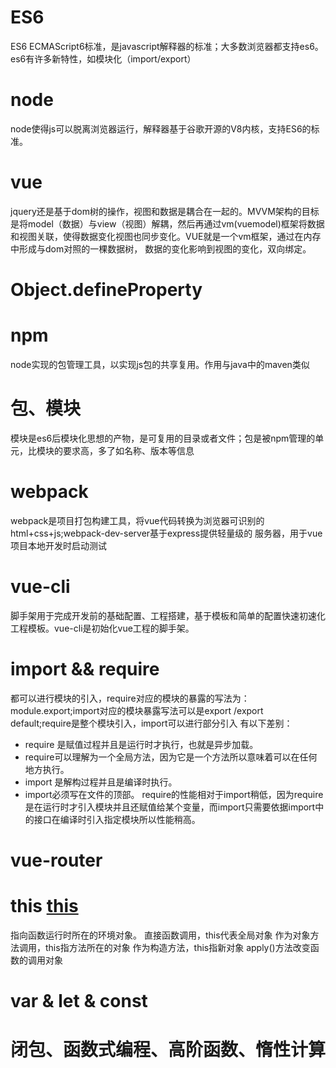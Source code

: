 # ES6
ES6 ECMAScript6标准，是javascript解释器的标准；大多数浏览器都支持es6。
es6有许多新特性，如模块化（import/export）

# node
node使得js可以脱离浏览器运行，解释器基于谷歌开源的V8内核，支持ES6的标准。

# vue
jquery还是基于dom树的操作，视图和数据是耦合在一起的。MVVM架构的目标是将model（数据）与view（视图）解耦，然后再通过vm(vuemodel)框架将数据和视图关联，使得数据变化视图也同步变化。VUE就是一个vm框架，通过在内存中形成与dom对照的一棵数据树，
数据的变化影响到视图的变化，双向绑定。
# Object.defineProperty


# npm
node实现的包管理工具，以实现js包的共享复用。作用与java中的maven类似

# 包、模块
模块是es6后模块化思想的产物，是可复用的目录或者文件；包是被npm管理的单元，比模块的要求高，多了如名称、版本等信息

# webpack
webpack是项目打包构建工具，将vue代码转换为浏览器可识别的html+css+js;webpack-dev-server基于express提供轻量级的
服务器，用于vue项目本地开发时启动测试

# vue-cli
脚手架用于完成开发前的基础配置、工程搭建，基于模板和简单的配置快速初速化工程模板。vue-cli是初始化vue工程的脚手架。

# import && require
都可以进行模块的引入，require对应的模块的暴露的写法为：module.export;import对应的模块暴露写法可以是export /export default;require是整个模块引入，import可以进行部分引入
有以下差别：
* require 是赋值过程并且是运行时才执行，也就是异步加载。
* require可以理解为一个全局方法，因为它是一个方法所以意味着可以在任何地方执行。
* import 是解构过程并且是编译时执行。
* import必须写在文件的顶部。
require的性能相对于import稍低，因为require是在运行时才引入模块并且还赋值给某个变量，而import只需要依据import中的接口在编译时引入指定模块所以性能稍高。

# vue-router

# this  [this](https://www.ruanyifeng.com/blog/2010/04/using_this_keyword_in_javascript.html)
指向函数运行时所在的环境对象。
直接函数调用，this代表全局对象
作为对象方法调用，this指方法所在的对象
作为构造方法，this指新对象
apply()方法改变函数的调用对象

# var & let & const


# 闭包、函数式编程、高阶函数、惰性计算






